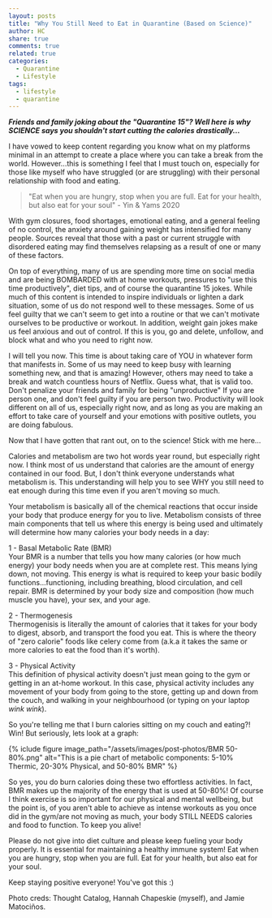 ```yaml
---
layout: posts
title: "Why You Still Need to Eat in Quarantine (Based on Science)"
author: HC
share: true
comments: true
related: true
categories:
  - Quarantine
  - Lifestyle
tags:
  - lifestyle
  - quarantine
---
```


***Friends and family joking about the "Quarantine 15"? Well here is why SCIENCE says you shouldn't start cutting the calories drastically...***



 I have vowed to keep content regarding you know what on my platforms minimal in an attempt to create a place where you can take a break from the world. However...this is something I feel that I must touch on, especially for those like myself who have struggled (or are struggling) with their personal relationship with food and eating. 


> "Eat when you are hungry, stop when you are full. Eat for your health, but also eat for your soul" - Yin & Yams 2020

With gym closures, food shortages, emotional eating, and a general feeling of no control, the anxiety around gaining weight has intensified for many people. Sources reveal that those with a past or current struggle with disordered eating may find themselves relapsing as a result of one or many of these factors.


On top of everything, many of us are spending more time on social media and are being BOMBARDED with at home workouts, pressures to "use this time productively", diet tips, and of course the quarantine 15 jokes. While much of this content is intended to inspire individuals or lighten a dark situation, some of us do not respond well to these messages. Some of us feel guilty that we can't seem to get into a routine or that we can't  motivate ourselves to be productive or workout. In addition, weight gain jokes make us feel anxious and out of control. If this is you, go and delete, unfollow, and block what and who you need to right now. 


I will tell you now. This time is about taking care of YOU in whatever form that manifests in. Some of us may need to keep busy with learning something new, and that is amazing! However, others may need to take a break and watch countless hours of Netflix. Guess what, that is valid too. Don't penalize your friends and family for being "unproductive" If you are person one, and don't feel guilty if you are person two. Productivity will look different on all of us, especially right now, and as long as you are making an effort to take care of yourself and your emotions with positive outlets, you are doing fabulous. 


Now that I have gotten that rant out, on to the science! Stick with me here...


Calories and metabolism are two hot words year round, but especially right now. I think most of us understand that calories are the amount of energy contained in our food. But, I don't think everyone understands what metabolism is. This understanding will help you to see WHY you still need to eat enough during this time even if you aren't moving so much.


Your metabolism is basically all of the chemical reactions that occur inside your body that produce energy for you to live. Metabolism consists of three main components that tell us where this energy is being used and ultimately will determine how many calories your body needs in a day:


1 - Basal Metabolic Rate (BMR) <br>
Your BMR is a number that tells you how many calories (or how much energy) your body needs when you are at complete rest. This means lying down, not moving. This energy is what is required to keep your basic bodily functions...functioning, including breathing, blood circulation, and cell repair. BMR is determined by your body size and composition (how much muscle you have), your sex, and your age. 


2 - Thermogenesis <br>
Thermogenisis is literally the amount of calories that it takes for your body to digest, absorb, and transport the food you eat. This is where the theory of "zero calorie" foods like celery come from (a.k.a it takes the same or more calories to eat the food than it's worth).


3 - Physical Activity <br>
This definition of physical activity doesn't just mean going to the gym or getting in an at-home workout. In this case, physical activity includes any movement of your body from going to the store, getting up and down from the couch, and walking in your neighbourhood (or typing on your laptop *wink wink*). 


So you're telling me that I burn calories sitting on my couch and eating?! Win! But seriously, lets look at a graph: 

{% iclude figure image_path="/assets/images/post-photos/BMR 50-80%.png" alt="This is a pie chart of metabolic components: 5-10% Thermic, 20-30% Physical, and 50-80% BMR" %}

So yes, you do burn calories doing these two effortless activities. In fact, BMR makes up the majority of the energy that is used at 50-80%! Of course I think exercise is so important for our physical and mental wellbeing, but the point is, of you aren't able to achieve as intense workouts as you once did in the gym/are not moving as much, your body STILL NEEDS calories and food to function. To keep you alive! 


Please do not give into diet culture and please keep fueling your body properly. It is essential for maintaining a healthy immune system! Eat when you are hungry, stop when you are full. Eat for your health, but also eat for your soul.


Keep staying positive everyone! You've got this :) 


Photo creds: Thought Catalog, Hannah Chapeskie (myself), and Jamie Matociños.